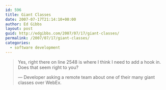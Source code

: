 ```yaml
---
id: 596
title: Giant Classes
date: 2007-07-17T21:14:10+00:00
author: Ed Gibbs
layout: post
guid: http://edgibbs.com/2007/07/17/giant-classes/
permalink: /2007/07/17/giant-classes/
categories:
  - software development
---
```

> Yes, right there on line 2548 is where I think I need to add a hook in. Does that seem right to you?
> 
> &#8212; Developer asking a remote team about one of their many giant classes over WebEx.